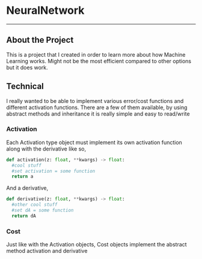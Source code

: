 # NeuralNetwork
- - -

## About the Project
This is a project that I created in order to learn more about how Machine Learning works.
Might not be the most efficient compared to other options but it does work.

## Technical 
I really wanted to be able to implement various error/cost functions and different activation functions. There are a few of them available, by using
abstract methods and inheritance it is really simple and easy to read/write

### Activation
Each Activation type object must implement its own activation function along with the derivative like so,

```python
def activation(z: float, **kwargs) -> float:
  #cool stuff
  #set activation = some function
  return a
```

And a derivative,

```python
def derivative(z: float, **kwargs) -> float:
  #other cool stuff
  #set dA = some function
  return dA
 ```
 
 ### Cost
 Just like with the Activation objects, Cost objects implement the abstract method activation and derivative
 
